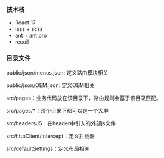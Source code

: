 ### 技术栈

- React 17 
- less + scss
- ant + ant pro
- recoil

### 目录文件

public/json/menus.json: 定义路由模块相关

public/json/OEM.json: 定义OEM相关

src/pages：业务代码放在该目录下，路由规则会基于该目录匹配。

src/pages/*：没个目录下都可以是一个大屏

src/headersJS：在header中引入的外部js文件

src/httpClient/intercept：定义拦截器

src/defaultSettings：定义布局相关
